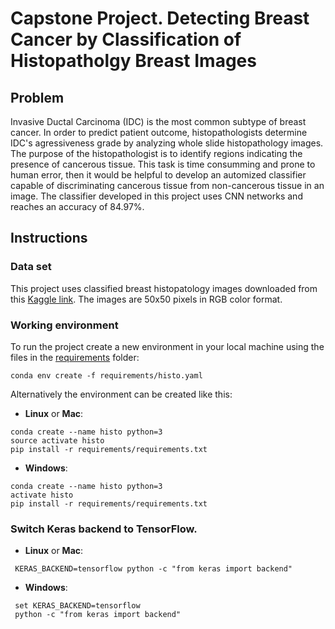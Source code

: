 # Capstone Project. Detecting Breast Cancer by Classification of Histopatholgy Breast Images

## Problem

Invasive Ductal Carcinoma (IDC) is the most common subtype of breast cancer. In order to predict patient outcome, histopathologists determine IDC's agressiveness grade by analyzing whole slide histopathology images. The purpose of the histopathologist is to identify regions indicating the presence of cancerous tissue. This task is time consumming and prone to human error, then it would be helpful to develop an automized classifier capable of discriminating cancerous tissue from non-cancerous tissue in an image.
The classifier developed in this project uses CNN networks and reaches an accuracy of 84.97%.

## Instructions
### Data set
This project uses classified breast histopatology images downloaded from this [Kaggle link](https://www.kaggle.com/paultimothymooney/breast-histopathology-images/data).
The images are 50x50 pixels in RGB color format.

### Working environment
To run the project create a new environment in your local machine using the files in the [requirements](https://github.com/pdagger/Springboard_Data_Science/tree/master/Capstone_Project_2/requirements) folder:

```
conda env create -f requirements/histo.yaml
```  
Alternatively the environment can be created like this:

- __Linux__ or __Mac__: 
  
```
conda create --name histo python=3
source activate histo
pip install -r requirements/requirements.txt
```
  
- __Windows__: 
  
```
conda create --name histo python=3
activate histo
pip install -r requirements/requirements.txt

```

### Switch Keras backend to TensorFlow.

- __Linux__ or __Mac__:
```
 KERAS_BACKEND=tensorflow python -c "from keras import backend"
 ```

- __Windows__:
```
 set KERAS_BACKEND=tensorflow
 python -c "from keras import backend"
```
